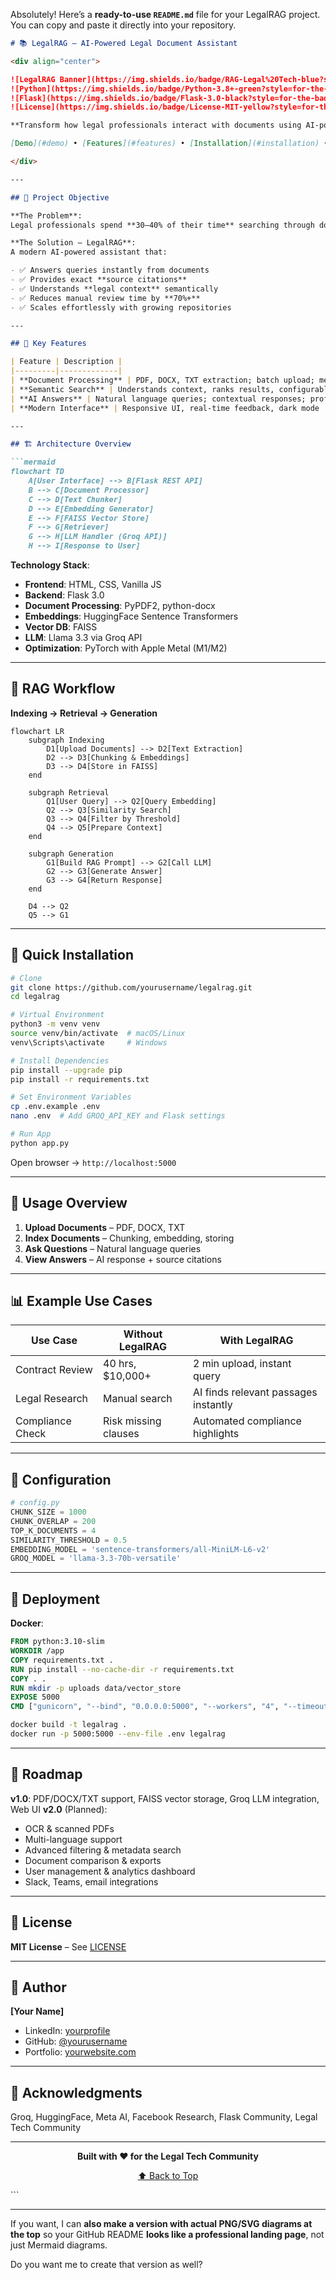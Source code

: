 Absolutely! Here’s a **ready-to-use `README.md`** file for your LegalRAG project. You can copy and paste it directly into your repository.

````markdown
# 📚 LegalRAG – AI-Powered Legal Document Assistant

<div align="center">

![LegalRAG Banner](https://img.shields.io/badge/RAG-Legal%20Tech-blue?style=for-the-badge)
![Python](https://img.shields.io/badge/Python-3.8+-green?style=for-the-badge&logo=python)
![Flask](https://img.shields.io/badge/Flask-3.0-black?style=for-the-badge&logo=flask)
![License](https://img.shields.io/badge/License-MIT-yellow?style=for-the-badge)

**Transform how legal professionals interact with documents using AI-powered Retrieval-Augmented Generation**  

[Demo](#demo) • [Features](#features) • [Installation](#installation) • [Architecture](#architecture)

</div>

---

## 🎯 Project Objective

**The Problem**:  
Legal professionals spend **30–40% of their time** searching through documents, risking **human error**, **slow client response**, and **high costs**.

**The Solution – LegalRAG**:  
A modern AI-powered assistant that:

- ✅ Answers queries instantly from documents  
- ✅ Provides exact **source citations**  
- ✅ Understands **legal context** semantically  
- ✅ Reduces manual review time by **70%+**  
- ✅ Scales effortlessly with growing repositories  

---

## 🌟 Key Features

| Feature | Description |
|---------|-------------|
| **Document Processing** | PDF, DOCX, TXT extraction; batch upload; metadata preservation |
| **Semantic Search** | Understands context, ranks results, configurable threshold |
| **AI Answers** | Natural language queries; contextual responses; professional tone |
| **Modern Interface** | Responsive UI, real-time feedback, dark mode |

---

## 🏗️ Architecture Overview

```mermaid
flowchart TD
    A[User Interface] --> B[Flask REST API]
    B --> C[Document Processor]
    C --> D[Text Chunker]
    D --> E[Embedding Generator]
    E --> F[FAISS Vector Store]
    F --> G[Retriever]
    G --> H[LLM Handler (Groq API)]
    H --> I[Response to User]
````

**Technology Stack**:

* **Frontend**: HTML, CSS, Vanilla JS
* **Backend**: Flask 3.0
* **Document Processing**: PyPDF2, python-docx
* **Embeddings**: HuggingFace Sentence Transformers
* **Vector DB**: FAISS
* **LLM**: Llama 3.3 via Groq API
* **Optimization**: PyTorch with Apple Metal (M1/M2)

---

## 🔄 RAG Workflow

**Indexing → Retrieval → Generation**

```mermaid
flowchart LR
    subgraph Indexing
        D1[Upload Documents] --> D2[Text Extraction]
        D2 --> D3[Chunking & Embeddings]
        D3 --> D4[Store in FAISS]
    end

    subgraph Retrieval
        Q1[User Query] --> Q2[Query Embedding]
        Q2 --> Q3[Similarity Search]
        Q3 --> Q4[Filter by Threshold]
        Q4 --> Q5[Prepare Context]
    end

    subgraph Generation
        G1[Build RAG Prompt] --> G2[Call LLM]
        G2 --> G3[Generate Answer]
        G3 --> G4[Return Response]
    end

    D4 --> Q2
    Q5 --> G1
```

---

## 🚀 Quick Installation

```bash
# Clone
git clone https://github.com/yourusername/legalrag.git
cd legalrag

# Virtual Environment
python3 -m venv venv
source venv/bin/activate  # macOS/Linux
venv\Scripts\activate     # Windows

# Install Dependencies
pip install --upgrade pip
pip install -r requirements.txt

# Set Environment Variables
cp .env.example .env
nano .env  # Add GROQ_API_KEY and Flask settings

# Run App
python app.py
```

Open browser → `http://localhost:5000`

---

## 📖 Usage Overview

1. **Upload Documents** – PDF, DOCX, TXT
2. **Index Documents** – Chunking, embedding, storing
3. **Ask Questions** – Natural language queries
4. **View Answers** – AI response + source citations

---

## 📊 Example Use Cases

| Use Case         | Without LegalRAG     | With LegalRAG                        |
| ---------------- | -------------------- | ------------------------------------ |
| Contract Review  | 40 hrs, $10,000+     | 2 min upload, instant query          |
| Legal Research   | Manual search        | AI finds relevant passages instantly |
| Compliance Check | Risk missing clauses | Automated compliance highlights      |

---

## 🔧 Configuration

```python
# config.py
CHUNK_SIZE = 1000
CHUNK_OVERLAP = 200
TOP_K_DOCUMENTS = 4
SIMILARITY_THRESHOLD = 0.5
EMBEDDING_MODEL = 'sentence-transformers/all-MiniLM-L6-v2'
GROQ_MODEL = 'llama-3.3-70b-versatile'
```

---

## 🚢 Deployment

**Docker**:

```dockerfile
FROM python:3.10-slim
WORKDIR /app
COPY requirements.txt .
RUN pip install --no-cache-dir -r requirements.txt
COPY . .
RUN mkdir -p uploads data/vector_store
EXPOSE 5000
CMD ["gunicorn", "--bind", "0.0.0.0:5000", "--workers", "4", "--timeout", "120", "app:app"]
```

```bash
docker build -t legalrag .
docker run -p 5000:5000 --env-file .env legalrag
```

---

## 🔮 Roadmap

**v1.0**: PDF/DOCX/TXT support, FAISS vector storage, Groq LLM integration, Web UI
**v2.0** (Planned):

* OCR & scanned PDFs
* Multi-language support
* Advanced filtering & metadata search
* Document comparison & exports
* User management & analytics dashboard
* Slack, Teams, email integrations

---

## 📄 License

**MIT License** – See [LICENSE](LICENSE)

---

## 👤 Author

**[Your Name]**

* LinkedIn: [yourprofile](https://linkedin.com/in/yourprofile)
* GitHub: [@yourusername](https://github.com/yourusername)
* Portfolio: [yourwebsite.com](https://yourwebsite.com)

---

## 🙏 Acknowledgments

Groq, HuggingFace, Meta AI, Facebook Research, Flask Community, Legal Tech Community

---

<div align="center">

**Built with ❤️ for the Legal Tech Community**

[⬆ Back to Top](#-legalrag-ai-powered-legal-document-assistant)

</div>
```

---

If you want, I can **also make a version with actual PNG/SVG diagrams at the top** so your GitHub README **looks like a professional landing page**, not just Mermaid diagrams.

Do you want me to create that version as well?
